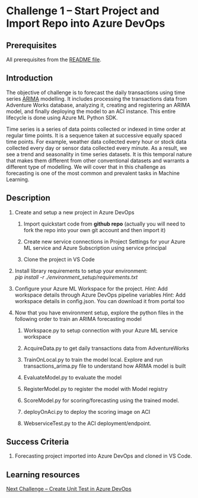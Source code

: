# Challenge 1 – Start Project and Import Repo into Azure DevOps 

## Prerequisites

All prerequisites from the [README file](../README.md).

## Introduction

The objective of challenge is to forecast the daily transactions using time
series
[ARIMA](https://en.wikipedia.org/wiki/Autoregressive_integrated_moving_average)
modelling. It includes processing the transactions data from Adventure Works
database, analyzing it, creating and registering an ARIMA model, and finally
deploying the model to an ACI instance. This entire lifecycle is done using
Azure ML Python SDK.

Time series is a series of data points collected or indexed in time order at
regular time points. It is a sequence taken at successive equally spaced time
points. For example, weather data collected every hour or stock data collected
every day or sensor data collected every minute. As a result, we see a trend and
seasonality in time series datasets. It is this temporal nature that makes them
different from other conventional datasets and warrants a different type of
modelling. We will cover that in this challenge as forecasting is one of the
most common and prevalent tasks in Machine Learning.

## Description

1.  Create and setup a new project in Azure DevOps

    1.  Import quickstart code from **github repo** (actually you will need to
        fork the repo into your own git account and then import it)

    2.  Create new service connections in Project Settings for your Azure ML service and Azure Subscription using service
        principal
      
    3.  Clone the project in VS Code

2.  Install library requirements to setup your environment:  
    *pip install -r ./environment_setup/requirements.txt*

3.  Configure your Azure ML Workspace for the project. 
    *Hint:* Add workspace details through Azure DevOps pipeline variables
    *Hint:* Add workspace details in config.json. You can download it from portal too

4.  Now that you have environment setup, explore the python files in the
    following order to train an ARIMA forecasting model

    1.  Workspace.py to setup connection with your Azure ML service workspace

    2.  AcquireData.py to get daily transactions data from AdventureWorks

    3.  TrainOnLocal.py to train the model local. Explore and run
        transactions_arima.py file to understand how ARIMA model is built

    4.  EvaluateModel.py to evaluate the model

    5.  RegisterModel.py to register the model with Model registry

    6.  ScoreModel.py for scoring/forecasting using the trained model.

    7.  deployOnAci.py to deploy the scoring image on ACI

    8.  WebserviceTest.py to the ACI deployment/endpoint.
    
## Success Criteria

1.  Forecasting project imported into Azure DevOps and cloned in VS Code.

## Learning resources

[Next Challenge – Create Unit Test in Azure DevOps](02-UnitTesting.md)
